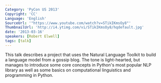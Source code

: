 ```yaml
---
Category: 'PyCon US 2013'
Copyright: 'CC'
Language: 'English'
SourceUrl: '"https://www.youtube.com/watch?v=STikIKmsOy8"'
ThumbnailUrl: 'http://i4.ytimg.com/vi/STikIKmsOy8/hqdefault.jpg'
date: '2013-03-16'
speakers: [Robert Elwell]
tags: [talk]
---
```

This talk describes a project that uses the Natural Language Toolkit to build a language model from a gossip blog. The tone is light-hearted, but manages to introduce some core concepts in Python's most popular NLP library as well as some basics on computational linguistics and programming in Python.